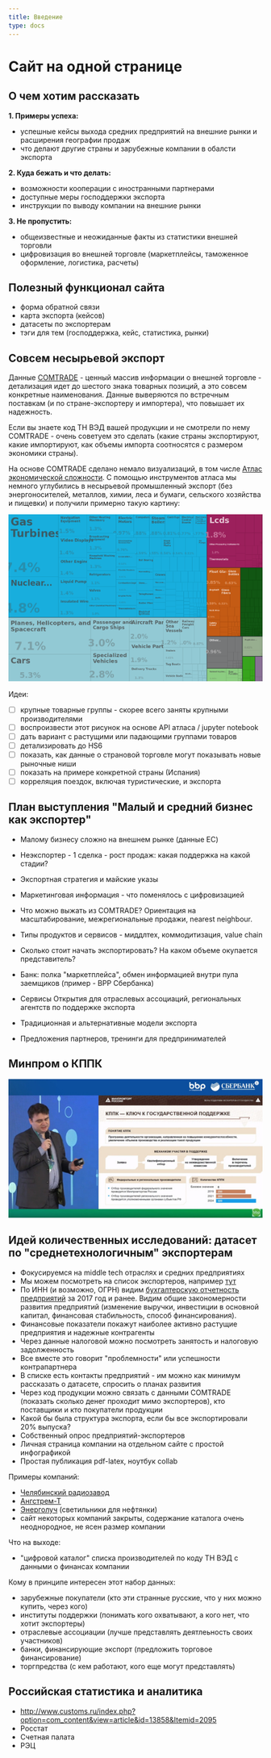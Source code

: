 ```yaml
---
title: Введение
type: docs
---
```


# Сайт на одной странице

## О чем хотим рассказать

**1. Примеры успеха:**

  - успешные кейсы выхода средних предприятий на внешние рынки и расширения географии продаж
  - что делают другие страны и зарубежные компании в обалсти экспорта 

**2. Куда бежать и что делать:**

  - возможности кооперации с иностранными партнерами 
  - доступные меры господдержки экспорта
  - инструкции по выводу компании на внешние рынки 
  
**3. Не пропустить:**

  - общеизвестные и неожиданные факты из статистики внешней торговли
  - цифровизация во внешней торговле (маркетплейсы, таможенное оформление, логистика, расчеты)   

## Полезный функционал сайта

- форма обратной связи
- карта экспорта (кейсов)
- датасеты по экспортерам
- тэги для тем (господдержка, кейс, статистика, рынки)

## Совсем несырьевой экспорт

Данные [COMTRADE](https://comtrade.un.org/) - ценный массив информации о внешней торговле - детализация идет до шестого знака товарных позиций, а это совсем конкретные наименования. Данные 
выверяются по встречным поставкам (и по стране-экспортеру и импортера), что
повышает их надежность. 

Если вы знаете код ТН ВЭД вашей продукции и не смотрели по нему COMTRADE - 
очень советуем это сделать (какие страны экспортируют, какие импортируют, как объемы 
импорта соотносятся с размером экономики страны).  

На основе COMTRADE сделано немало визуализаций, в том числе 
[Атлас экономической сложности](http://atlas.media.mit.edu/zl5b88). С помощью инструментов атласа 
мы немного углубились в несырьевой промышленный экспорт (без энергоносителей, металлов, химии,
леса и бумаги, сельского хозяйства и пищевки) и получили примерно такую картину:

![](map_hs92_export_rus_2017_midtech.png)

Идеи:

- [ ] крупные товарные группы - скорее всего заняты крупными производителями
- [ ] воспроизвести этот рисунок на основе API атласа / jupyter notebook
- [ ] дать вариант с растущими или падающими группами товаров
- [ ] детализировать до HS6
- [ ] показать, как данные о страновой торговле могут показывать новые рыночные ниши
- [ ] показать на примере конкретной страны (Испания)
- [ ] корреляция поездок, включая туристические, и экспорта 

## План выступления "Малый и средний бизнес как экспортер"

- Малому бизнесу сложно на внешнем рынке (данные EC)

- Неэкспортер - 1 сделка - рост продаж: какая поддержка на какой стадии? 

- Экспортная стратегия и майские указы 

- Маркетинговая информация - что поменялось с цифровизацией 

- Что можно выжать из COMTRADE? Ориентация на масштабирование, межрегиональные продажи, nearest neighbour. 

- Типы продуктов и сервисов - миддлтех, коммодитизация, value chain

- Сколько стоит начать экспортировать? На каком объеме окупается представитель? 

- Банк: полка "маркетплейса", обмен информацией внутри пула заемщиков (пример - BPP Сбербанка)

- Сервисы Открытия для отраслевых ассоциаций, региональных агентств по поддержке экспорта 

- Традиционная и альтернативные модели экспорта

- Предложения партнеров, тренинги для предпринимателей

## Минпром о КППК

[![](bpp-osmakov.jpg)](https://youtu.be/yALPWLJ66XQ?t=4660)

## Идей количественных исследований: датасет по "среднетехнологичным" экспортерам

- Фокусируемся на middle tech отраслях и средних предприятиях 
- Мы можем посмотреть на список экспортеров, например [тут]( 
http://www.ved.gov.ru/rus_export/russian_exporters/?loc=&doc_type=&search=&sourse=&region=&ogrn=&tnved_values=&okved_values=802%7C862%7C888%7C970%7C985&count=10&start=10)  
- По ИНН (и возможно, ОГРН) видим [бухгалтерскую отчетность предприятий](https://github.com/ru-corporate/sandbox) за 2017 год и ранее. Видим общие закономерности развития предприятий (изменение выручки, инвестиции в основной капитал, финансовая стабильность, способ финансирования). 
- Финансовые показатели покажут наиболее активно растущие предприятия и надежные контрагенты
- Через данные налоговой можно посмотреть занятость и налоговую задолженность
- Все вместе это говорит "проблемности" или успешности контрапартнера
- В списке есть контакты предприятий - им можно как минимум рассказать о датасете, спросить о планах развития
- Через код продукции можно связать с данными COMTRADE (показать сколько денег проходит мимо экспортеров), кто поставщики и кто покупатели продукции
- Какой бы была структура экспорта, если бы все экспортировали 20% выпуска? 
- Собственный опрос предприятий-экспортеров
- Личная страница компании на отдельном сайте с простой инфографикой
- Простая публикация pdf-latex, ноутбук collab

Примеры компаний:

- [Челябинский радиозавод](http://www.ved.gov.ru/rus_export/russian_exporters/?id=49921)
- [Ангстрем-Т](http://www.ved.gov.ru/rus_export/russian_exporters/?id=43164)
- [Энерголуч](http://www.ved.gov.ru/rus_export/russian_exporters/?id=44732) (светильники для нефтянки)
- сайт некоторых компаний закрыты, содержание каталога очень неоднородное, не ясен размер компании 

Что на выходе:

- "цифровой каталог" списка производителей по коду ТН ВЭД с данными о финансах компании

Кому в принципе интересен этот набор данных:

- зарубежные покупатели (кто эти странные русские, что у них можно купить, через кого)
- институты поддержки (понимать кого охватывают, а кого нет, что хотит экспортеры)
- отраслевые ассоциации (лучше представлять деятлеьность своих участников)
- банки, финансирующие экспорт (предложить торговое финансирование)
- торгпредства (с кем работают, кого еще могут представлять)

## Российская статистика и аналитика

- http://www.customs.ru/index.php?option=com_content&view=article&id=13858&Itemid=2095
- Росстат
- Счетная палата 
- РЭЦ
